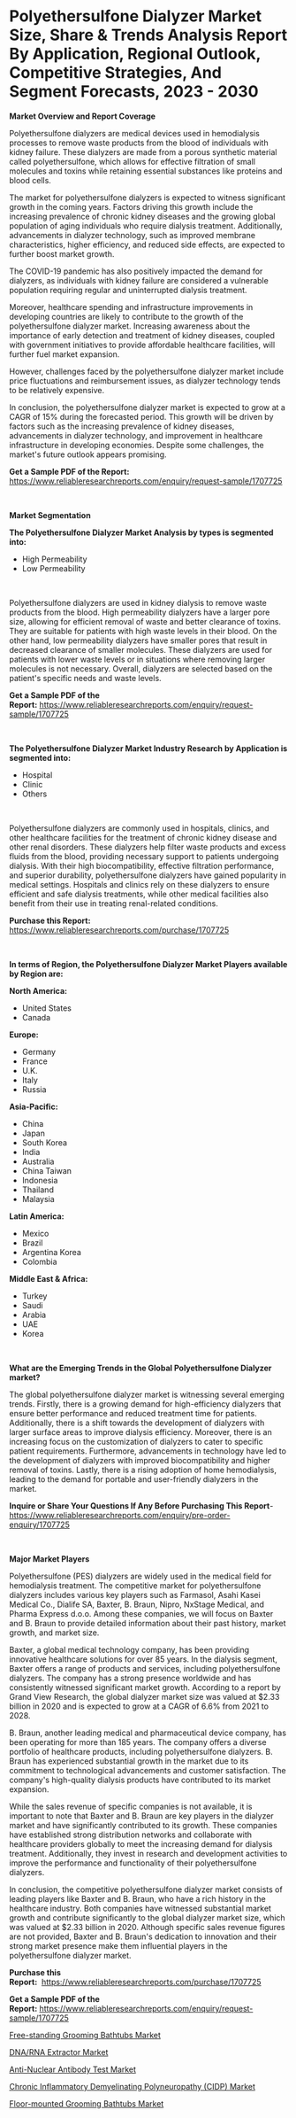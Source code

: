 <p><h1>Polyethersulfone Dialyzer Market Size, Share & Trends Analysis Report By Application, Regional Outlook, Competitive Strategies, And Segment Forecasts, 2023 - 2030</h1></p><p><strong>Market Overview and Report Coverage</strong></p>
<p><p>Polyethersulfone dialyzers are medical devices used in hemodialysis processes to remove waste products from the blood of individuals with kidney failure. These dialyzers are made from a porous synthetic material called polyethersulfone, which allows for effective filtration of small molecules and toxins while retaining essential substances like proteins and blood cells.</p><p>The market for polyethersulfone dialyzers is expected to witness significant growth in the coming years. Factors driving this growth include the increasing prevalence of chronic kidney diseases and the growing global population of aging individuals who require dialysis treatment. Additionally, advancements in dialyzer technology, such as improved membrane characteristics, higher efficiency, and reduced side effects, are expected to further boost market growth.</p><p>The COVID-19 pandemic has also positively impacted the demand for dialyzers, as individuals with kidney failure are considered a vulnerable population requiring regular and uninterrupted dialysis treatment.</p><p>Moreover, healthcare spending and infrastructure improvements in developing countries are likely to contribute to the growth of the polyethersulfone dialyzer market. Increasing awareness about the importance of early detection and treatment of kidney diseases, coupled with government initiatives to provide affordable healthcare facilities, will further fuel market expansion.</p><p>However, challenges faced by the polyethersulfone dialyzer market include price fluctuations and reimbursement issues, as dialyzer technology tends to be relatively expensive.</p><p>In conclusion, the polyethersulfone dialyzer market is expected to grow at a CAGR of 15% during the forecasted period. This growth will be driven by factors such as the increasing prevalence of kidney diseases, advancements in dialyzer technology, and improvement in healthcare infrastructure in developing economies. Despite some challenges, the market's future outlook appears promising.</p></p>
<p><strong>Get a Sample PDF of the Report:</strong> <a href="https://www.reliableresearchreports.com/enquiry/request-sample/1707725">https://www.reliableresearchreports.com/enquiry/request-sample/1707725</a></p>
<p>&nbsp;</p>
<p><strong>Market Segmentation</strong></p>
<p><strong>The Polyethersulfone Dialyzer Market Analysis by types is segmented into:</strong></p>
<p><ul><li>High Permeability</li><li>Low Permeability</li></ul></p>
<p>&nbsp;</p>
<p><p>Polyethersulfone dialyzers are used in kidney dialysis to remove waste products from the blood. High permeability dialyzers have a larger pore size, allowing for efficient removal of waste and better clearance of toxins. They are suitable for patients with high waste levels in their blood. On the other hand, low permeability dialyzers have smaller pores that result in decreased clearance of smaller molecules. These dialyzers are used for patients with lower waste levels or in situations where removing larger molecules is not necessary. Overall, dialyzers are selected based on the patient's specific needs and waste levels.</p></p>
<p><strong>Get a Sample PDF of the Report:</strong>&nbsp;<a href="https://www.reliableresearchreports.com/enquiry/request-sample/1707725">https://www.reliableresearchreports.com/enquiry/request-sample/1707725</a></p>
<p>&nbsp;</p>
<p><strong>The Polyethersulfone Dialyzer Market Industry Research by Application is segmented into:</strong></p>
<p><ul><li>Hospital</li><li>Clinic</li><li>Others</li></ul></p>
<p>&nbsp;</p>
<p><p>Polyethersulfone dialyzers are commonly used in hospitals, clinics, and other healthcare facilities for the treatment of chronic kidney disease and other renal disorders. These dialyzers help filter waste products and excess fluids from the blood, providing necessary support to patients undergoing dialysis. With their high biocompatibility, effective filtration performance, and superior durability, polyethersulfone dialyzers have gained popularity in medical settings. Hospitals and clinics rely on these dialyzers to ensure efficient and safe dialysis treatments, while other medical facilities also benefit from their use in treating renal-related conditions.</p></p>
<p><strong>Purchase this Report:</strong>&nbsp; <a href="https://www.reliableresearchreports.com/purchase/1707725">https://www.reliableresearchreports.com/purchase/1707725</a></p>
<p>&nbsp;</p>
<p><strong>In terms of Region, the Polyethersulfone Dialyzer Market Players available by Region are:</strong></p>
<p>
    <p> <strong> North America: </strong>
        <ul>
            <li>United States</li>
            <li>Canada</li>
        </ul>
        </p> 
    <p> <strong> Europe: </strong>
        <ul>
            <li>Germany</li>
            <li>France</li>
            <li>U.K.</li>
            <li>Italy</li>
            <li>Russia</li>
        </ul>
        </p> 
    <p> <strong> Asia-Pacific: </strong>
        <ul>
            <li>China</li>
            <li>Japan</li>
            <li>South Korea</li>
            <li>India</li>
            <li>Australia</li>
            <li>China Taiwan</li>
            <li>Indonesia</li>
            <li>Thailand</li>
            <li>Malaysia</li>
        </ul>
        </p> 
    <p> <strong> Latin America: </strong>
        <ul>
            <li>Mexico</li>
            <li>Brazil</li>
            <li>Argentina Korea</li>
            <li>Colombia</li>
        </ul>
        </p> 
    <p> <strong> Middle East & Africa: </strong>
        <ul>
            <li>Turkey</li>
            <li>Saudi</li>
            <li>Arabia</li>
            <li>UAE</li>
            <li>Korea</li>
        </ul>
    </p>
    </p>
<p>&nbsp;</p>
<p><strong>What are the Emerging Trends in the Global Polyethersulfone Dialyzer market?</strong></p>
<p><p>The global polyethersulfone dialyzer market is witnessing several emerging trends. Firstly, there is a growing demand for high-efficiency dialyzers that ensure better performance and reduced treatment time for patients. Additionally, there is a shift towards the development of dialyzers with larger surface areas to improve dialysis efficiency. Moreover, there is an increasing focus on the customization of dialyzers to cater to specific patient requirements. Furthermore, advancements in technology have led to the development of dialyzers with improved biocompatibility and higher removal of toxins. Lastly, there is a rising adoption of home hemodialysis, leading to the demand for portable and user-friendly dialyzers in the market.</p></p>
<p><strong>Inquire or Share Your Questions If Any Before Purchasing This Report</strong>- <a href="https://www.reliableresearchreports.com/enquiry/pre-order-enquiry/1707725">https://www.reliableresearchreports.com/enquiry/pre-order-enquiry/1707725</a></p>
<p>&nbsp;</p>
<p><strong>Major Market Players</strong></p>
<p><p>Polyethersulfone (PES) dialyzers are widely used in the medical field for hemodialysis treatment. The competitive market for polyethersulfone dialyzers includes various key players such as Farmasol, Asahi Kasei Medical Co., Dialife SA, Baxter, B. Braun, Nipro, NxStage Medical, and Pharma Express d.o.o. Among these companies, we will focus on Baxter and B. Braun to provide detailed information about their past history, market growth, and market size.</p><p>Baxter, a global medical technology company, has been providing innovative healthcare solutions for over 85 years. In the dialysis segment, Baxter offers a range of products and services, including polyethersulfone dialyzers. The company has a strong presence worldwide and has consistently witnessed significant market growth. According to a report by Grand View Research, the global dialyzer market size was valued at $2.33 billion in 2020 and is expected to grow at a CAGR of 6.6% from 2021 to 2028.</p><p>B. Braun, another leading medical and pharmaceutical device company, has been operating for more than 185 years. The company offers a diverse portfolio of healthcare products, including polyethersulfone dialyzers. B. Braun has experienced substantial growth in the market due to its commitment to technological advancements and customer satisfaction. The company's high-quality dialysis products have contributed to its market expansion.</p><p>While the sales revenue of specific companies is not available, it is important to note that Baxter and B. Braun are key players in the dialyzer market and have significantly contributed to its growth. These companies have established strong distribution networks and collaborate with healthcare providers globally to meet the increasing demand for dialysis treatment. Additionally, they invest in research and development activities to improve the performance and functionality of their polyethersulfone dialyzers.</p><p>In conclusion, the competitive polyethersulfone dialyzer market consists of leading players like Baxter and B. Braun, who have a rich history in the healthcare industry. Both companies have witnessed substantial market growth and contribute significantly to the global dialyzer market size, which was valued at $2.33 billion in 2020. Although specific sales revenue figures are not provided, Baxter and B. Braun's dedication to innovation and their strong market presence make them influential players in the polyethersulfone dialyzer market.</p></p>
<p><strong>Purchase this Report:</strong>&nbsp;&nbsp;<a href="https://www.reliableresearchreports.com/purchase/1707725">https://www.reliableresearchreports.com/purchase/1707725</a></p>
<p></p>
<p><strong>Get a Sample PDF of the Report:</strong>&nbsp;<a href="https://www.reliableresearchreports.com/enquiry/request-sample/1707725">https://www.reliableresearchreports.com/enquiry/request-sample/1707725</a></p>
<p><p><a href="https://medium.com/@guyskiles1918/free-standing-grooming-bathtubs-market-trends-and-market-analysis-forecasted-for-period-2023-2030-c4352a3fe747">Free-standing Grooming Bathtubs Market</a></p><p><a href="https://www.linkedin.com/pulse/dnarna-extractor-market-size-share-amp-trends-analysis-report-aqlee/">DNA/RNA Extractor Market</a></p><p><a href="https://www.linkedin.com/pulse/anti-nuclear-antibody-test-market-insights-players-forecast-ihdoc/">Anti-Nuclear Antibody Test Market</a></p><p><a href="https://www.linkedin.com/pulse/chronic-inflammatory-demyelinating-polyneuropathy-cidp-market-wshvc/">Chronic Inflammatory Demyelinating Polyneuropathy (CIDP) Market</a></p><p><a href="https://medium.com/@enosstark1905/floor-mounted-grooming-bathtubs-market-trends-forecast-and-competitive-analysis-to-2030-7b72aa190474">Floor-mounted Grooming Bathtubs Market</a></p></p>